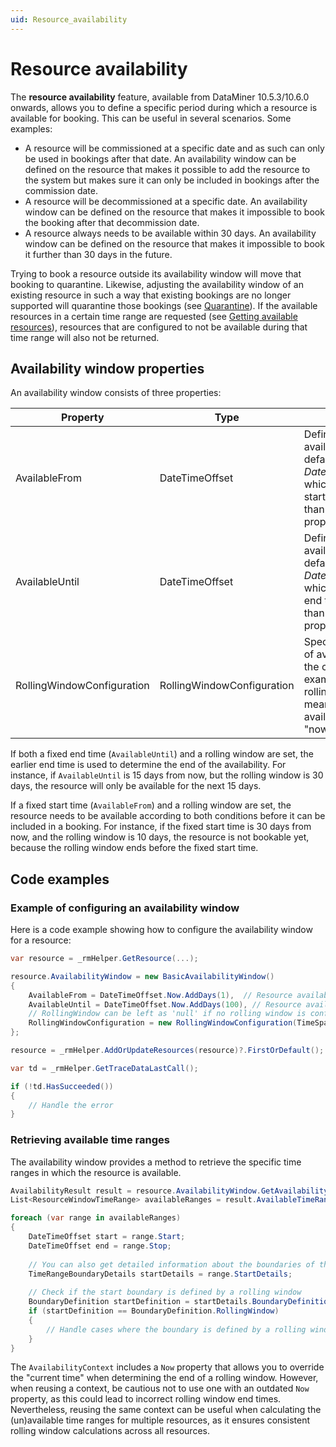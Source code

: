 ```yaml
---
uid: Resource_availability
---
```


# Resource availability

The **resource availability** feature, available from DataMiner 10.5.3/10.6.0 onwards<!-- RN 41894 -->, allows you to define a specific period during which a resource is available for booking. This can be useful in several scenarios. Some examples:

- A resource will be commissioned at a specific date and as such can only be used in bookings after that date. An availability window can be defined on the resource that makes it possible to add the resource to the system but makes sure it can only be included in bookings after the commission date.
- A resource will be decommissioned at a specific date. An availability window can be defined on the resource that makes it impossible to book the booking after that decommission date.
- A resource always needs to be available within 30 days. An availability window can be defined on the resource that makes it impossible to book it further than 30 days in the future.

Trying to book a resource outside its availability window will move that booking to quarantine. Likewise, adjusting the availability window of an existing resource in such a way that existing bookings are no longer supported will quarantine those bookings (see [Quarantine](xref:SRM_Quarantine)). If the available resources in a certain time range are requested (see [Getting available resources](xref:srm_using_resourcemanagerhelper#getting-available-resources)), resources that are configured to not be available during that time range will also not be returned.

## Availability window properties

An availability window consists of three properties:

| Property | Type | Description |
|--|--|--|
| AvailableFrom | DateTimeOffset | Defines the start of the availability window. The default value is *DateTimeOffset.MinValue*, which means there is no start time. Must be lower than the *AvailableUntil* property. |
| AvailableUntil | DateTimeOffset | Defines the end of the availability window. The default value is *DateTimeOffset.MaxValue*, which means there is no end time. Must be greater than the *AvailableFrom* property. |
| RollingWindowConfiguration | RollingWindowConfiguration | Specifies a rolling window of availability relative to the current time. For example, setting the rolling window to 30 days means the resource is available for booking until "now + 30 days". |

If both a fixed end time (`AvailableUntil`) and a rolling window are set, the earlier end time is used to determine the end of the availability. For instance, if `AvailableUntil` is 15 days from now, but the rolling window is 30 days, the resource will only be available for the next 15 days.

If a fixed start time (`AvailableFrom`) and a rolling window are set, the resource needs to be available according to both conditions before it can be included in a booking. For instance, if the fixed start time is 30 days from now, and the rolling window is 10 days, the resource is not bookable yet, because the rolling window ends before the fixed start time.

## Code examples

### Example of configuring an availability window

Here is a code example showing how to configure the availability window for a resource:

```csharp
var resource = _rmHelper.GetResource(...);

resource.AvailabilityWindow = new BasicAvailabilityWindow()
{
    AvailableFrom = DateTimeOffset.Now.AddDays(1),  // Resource available starting from tomorrow
    AvailableUntil = DateTimeOffset.Now.AddDays(100), // Resource available for the next 100 days
    // RollingWindow can be left as 'null' if no rolling window is configured
    RollingWindowConfiguration = new RollingWindowConfiguration(TimeSpan.FromDays(30)) // 30-day rolling window
};

resource = _rmHelper.AddOrUpdateResources(resource)?.FirstOrDefault();

var td = _rmHelper.GetTraceDataLastCall();

if (!td.HasSucceeded())
{
    // Handle the error
}
```

### Retrieving available time ranges

The availability window provides a method to retrieve the specific time ranges in which the resource is available.

```csharp
AvailabilityResult result = resource.AvailabilityWindow.GetAvailability(new AvailabilityContext());
List<ResourceWindowTimeRange> availableRanges = result.AvailableTimeRanges;

foreach (var range in availableRanges)
{
    DateTimeOffset start = range.Start;
    DateTimeOffset end = range.Stop;
    
    // You can also get detailed information about the boundaries of the time ranges
    TimeRangeBoundaryDetails startDetails = range.StartDetails;
    
    // Check if the start boundary is defined by a rolling window
    BoundaryDefinition startDefinition = startDetails.BoundaryDefinition;
    if (startDefinition == BoundaryDefinition.RollingWindow)
    {
        // Handle cases where the boundary is defined by a rolling window
    }
}
```

The `AvailabilityContext` includes a `Now` property that allows you to override the "current time" when determining the end of a rolling window. However, when reusing a context, be cautious not to use one with an outdated `Now` property, as this could lead to incorrect rolling window end times. Nevertheless, reusing the same context can be useful when calculating the (un)available time ranges for multiple resources, as it ensures consistent rolling window calculations across all resources.
